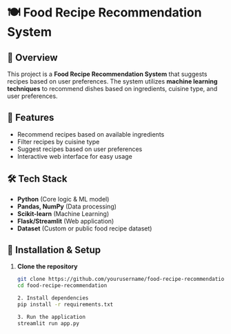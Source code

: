 # 🍽️ Food Recipe Recommendation System

## 📌 Overview
This project is a **Food Recipe Recommendation System** that suggests recipes based on user preferences. The system utilizes **machine learning techniques** to recommend dishes based on ingredients, cuisine type, and user preferences.

## 🚀 Features
- Recommend recipes based on available ingredients  
- Filter recipes by cuisine type  
- Suggest recipes based on user preferences  
- Interactive web interface for easy usage  

## 🛠️ Tech Stack
- **Python** (Core logic & ML model)  
- **Pandas, NumPy** (Data processing)  
- **Scikit-learn** (Machine Learning)  
- **Flask/Streamlit** (Web application)  
- **Dataset** (Custom or public food recipe dataset)  


## 📌 Installation & Setup
1. **Clone the repository**
   ```sh
   git clone https://github.com/yourusername/food-recipe-recommendation.git
   cd food-recipe-recommendation

   2. Install dependencies
   pip install -r requirements.txt

   3. Run the application
   streamlit run app.py

